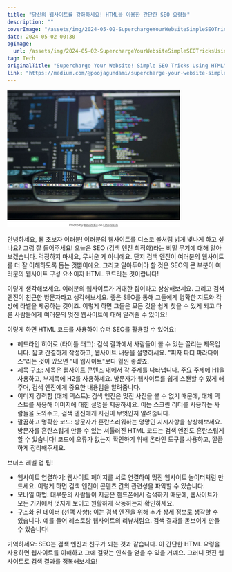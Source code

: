 ```yaml
---
title: "당신의 웹사이트를 강화하세요! HTML을 이용한 간단한 SEO 요령들"
description: ""
coverImage: "/assets/img/2024-05-02-SuperchargeYourWebsiteSimpleSEOTricksUsingHTML_0.png"
date: 2024-05-02 00:30
ogImage: 
  url: /assets/img/2024-05-02-SuperchargeYourWebsiteSimpleSEOTricksUsingHTML_0.png
tag: Tech
originalTitle: "Supercharge Your Website! Simple SEO Tricks Using HTML"
link: "https://medium.com/@poojagundami/supercharge-your-website-simple-seo-tricks-using-html-5d6e8b3cec3f"
---
```



![Supercharge Your Website with Simple SEO Tricks Using HTML](/assets/img/2024-05-02-SuperchargeYourWebsiteSimpleSEOTricksUsingHTML_0.png)

안녕하세요, 웹 초보자 여러분! 여러분의 웹사이트를 디스코 볼처럼 밝게 빛나게 하고 싶나요? 그럼 잘 들어주세요! 오늘은 SEO (검색 엔진 최적화)라는 비밀 무기에 대해 알아보겠습니다. 걱정하지 마세요, 무서운 게 아니에요. 단지 검색 엔진이 여러분의 웹사이트를 더 잘 이해하도록 돕는 것뿐이에요. 그리고 알아두어야 할 것은 SEO의 큰 부분이 여러분의 웹사이트 구성 요소이자 HTML 코드라는 것이랍니다!

이렇게 생각해보세요. 여러분의 웹사이트가 거대한 집이라고 상상해보세요. 그리고 검색 엔진이 친근한 방문자라고 생각해보세요. 좋은 SEO를 통해 그들에게 명확한 지도와 각 방에 라벨을 제공하는 것이죠. 이렇게 하면 그들은 모든 것을 쉽게 찾을 수 있게 되고 다른 사람들에게 여러분의 멋진 웹사이트에 대해 알려줄 수 있어요!

이렇게 하면 HTML 코드를 사용하여 슈퍼 SEO를 활용할 수 있어요:

<div class="content-ad"></div>

- 헤드라인 히어로 (타이틀 태그): 검색 결과에서 사람들이 볼 수 있는 끌리는 제목입니다. 짧고 간결하게 작성하고, 웹사이트 내용을 설명하세요. "피자 파티 파라다이스"라는 것이 있으면 "내 웹사이트"보다 훨씬 좋겠죠.
- 제목 구조: 제목은 웹사이트 콘텐츠 내에서 각 주제를 나타냅니다. 주요 주제에 H1을 사용하고, 부제목에 H2를 사용하세요. 방문자가 웹사이트를 쉽게 스캔할 수 있게 해주며, 검색 엔진에게 중요한 내용임을 알려줍니다.
- 이미지 강력함 (대체 텍스트): 검색 엔진은 멋진 사진을 볼 수 없기 때문에, 대체 텍스트를 사용해 이미지에 대한 설명을 제공하세요. 이는 스크린 리더를 사용하는 사람들을 도와주고, 검색 엔진에게 사진이 무엇인지 알려줍니다.
- 깔끔하고 명확한 코드: 방문자가 혼란스러워하는 엉망인 지시사항을 상상해보세요. 방문자를 혼란스럽게 만들 수 있는 서툴러진 HTML 코드는 검색 엔진도 혼란스럽게 할 수 있습니다! 코드에 오류가 없는지 확인하기 위해 온라인 도구를 사용하고, 깔끔하게 정리해주세요.

보너스 레벨 업 팁!

- 웹사이트 연결하기: 웹사이트 페이지를 서로 연결하여 멋진 웹사이트 놀이터처럼 만드세요. 이렇게 하면 검색 엔진이 콘텐츠 간의 관련성을 파악할 수 있습니다.
- 모바일 마법: 대부분의 사람들이 지금은 핸드폰에서 검색하기 때문에, 웹사이트가 모든 기기에서 멋지게 보이고 원활하게 작동하는지 확인하세요.
- 구조화 된 데이터 (선택 사항): 이는 검색 엔진을 위해 추가 상세 정보로 생각할 수 있습니다. 예를 들어 레스토랑 웹사이트의 리뷰처럼요. 검색 결과를 돋보이게 만들 수 있습니다!

기억하세요: SEO는 검색 엔진과 친구가 되는 것과 같습니다. 이 간단한 HTML 요령을 사용하면 웹사이트를 이해하고 그에 걸맞는 인식을 얻을 수 있을 거예요. 그러니 멋진 웹사이트로 검색 결과를 정복해보세요!